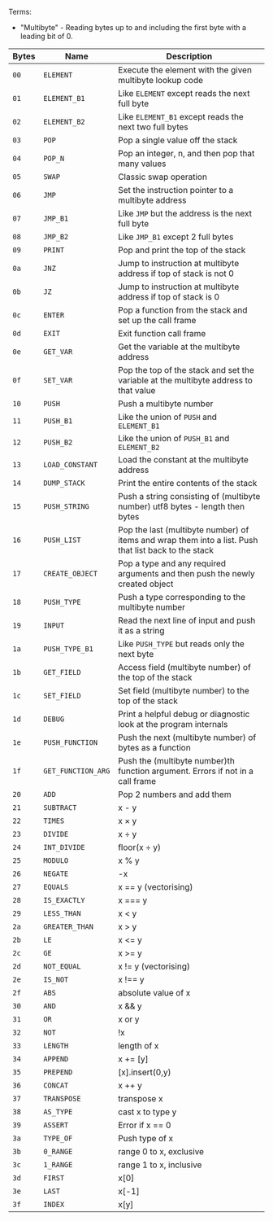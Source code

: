 Terms:

- "Multibyte" - Reading bytes up to and including the first byte with a leading bit of 0.

| Bytes | Name | Description |
|--|--|--|
|`00`|`ELEMENT`|Execute the element with the given multibyte lookup code|
|`01`|`ELEMENT_B1`|Like `ELEMENT` except reads the next full byte |
|`02`|`ELEMENT_B2`|Like `ELEMENT_B1` except reads the next two full bytes|
|`03`|`POP`|Pop a single value off the stack|
|`04`|`POP_N`|Pop an integer, n, and then pop that many values|
|`05`|`SWAP`|Classic swap operation|
|`06`|`JMP`|Set the instruction pointer to a multibyte address|
|`07`|`JMP_B1`|Like `JMP` but the address is the next full byte|
|`08`|`JMP_B2`|Like `JMP_B1` except 2 full bytes|
|`09`|`PRINT`|Pop and print the top of the stack|
|`0a`|`JNZ`|Jump to instruction at multibyte address if top of stack is not 0|
|`0b` | `JZ` | Jump to instruction at multibyte address if top of stack is 0|
|`0c` | `ENTER` | Pop a function from the stack and set up the call frame |
| `0d` | `EXIT` | Exit function call frame |
| `0e` | `GET_VAR` | Get the variable at the multibyte address |
| `0f` | `SET_VAR` | Pop the top of the stack and set the variable at the multibyte address to that value |
|`10`|`PUSH`|Push a multibyte number|
|`11`| `PUSH_B1` | Like the union of `PUSH` and `ELEMENT_B1` |
|`12`|`PUSH_B2`|Like the union of `PUSH_B1` and `ELEMENT_B2` |
|`13`|`LOAD_CONSTANT`|Load the constant at the multibyte address|
|`14`|`DUMP_STACK`|Print the entire contents of the stack|
|`15`|`PUSH_STRING`|Push a string consisting of (multibyte number) utf8 bytes - length then bytes|
|`16`|`PUSH_LIST`|Pop the last (multibyte number) of items and wrap them into a list. Push that list back to the stack|
|`17`|`CREATE_OBJECT`|Pop a type and any required arguments and then push the newly created object|
|`18`|`PUSH_TYPE`|Push a type corresponding to the multibyte number|
|`19`|`INPUT`|Read the next line of input and push it as a string|
|`1a`|`PUSH_TYPE_B1`|Like `PUSH_TYPE` but reads only the next byte|
|`1b`|`GET_FIELD`|Access field (multibyte number) of the top of the stack|
|`1c`|`SET_FIELD`|Set field (multibyte number) to the top of the stack|
|`1d`|`DEBUG`|Print a helpful debug or diagnostic look at the program internals|
|`1e`|`PUSH_FUNCTION`|Push the next (multibyte number) of bytes as a function|
|`1f`|`GET_FUNCTION_ARG`|Push the (multibyte number)th function argument. Errors if not in a call frame|
|`20`|`ADD`|Pop 2 numbers and add them|
|`21`|`SUBTRACT`|x - y|
|`22`|`TIMES`|x × y|
|`23`|`DIVIDE`|x ÷ y|
|`24`|`INT_DIVIDE`|floor(x ÷ y)|
|`25`|`MODULO`|x % y|
|`26`|`NEGATE`|-x|
|`27`|`EQUALS`|x == y (vectorising)|
|`28`|`IS_EXACTLY`|x === y|
|`29`|`LESS_THAN`|x < y|
|`2a`|`GREATER_THAN`|x > y|
|`2b`|`LE`|x <= y|
|`2c`|`GE`|x >= y|
|`2d`|`NOT_EQUAL`|x != y (vectorising)|
|`2e`|`IS_NOT`|x !== y|
|`2f`|`ABS`|absolute value of x|
|`30`|`AND`|x && y|
|`31`|`OR`|x or y|
|`32`|`NOT`|!x|
|`33`|`LENGTH`|length of x|
|`34`|`APPEND`|x += [y]|
|`35`|`PREPEND`|[x].insert(0,y)|
|`36`|`CONCAT`|x ++ y|
|`37`|`TRANSPOSE`|transpose x|
|`38`|`AS_TYPE`|cast x to type y|
|`39`|`ASSERT`|Error if x == 0|
|`3a`|`TYPE_OF`|Push type of x|
|`3b`|`0_RANGE`|range 0 to x, exclusive|
|`3c`|`1_RANGE`|range 1 to x, inclusive|
|`3d`|`FIRST`|x[0]|
|`3e`|`LAST`|x[-1]|
|`3f`|`INDEX`|x[y]|

